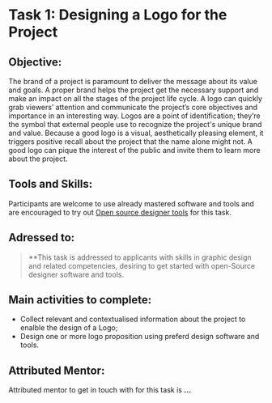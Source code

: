 # Task 1: Designing a Logo for the Project

## Objective: 
The brand of a project is paramount to deliver the message about its value and goals. A proper brand helps the project get the necessary support and make an impact on all the stages of the project life cycle. A logo can quickly grab viewers’ attention and communicate the project’s core objectives and importance in an interesting way. Logos are a point of identification; they’re the symbol that external people use to recognize the project's unique brand and value. Because a good logo is a visual, aesthetically pleasing element, it triggers positive recall about the project that the name alone might not. A good logo can pique the interest of the public and invite them to learn more about the project.

## Tools and Skills: 
Participants are welcome to use already mastered software and tools and are encouraged to try out [Open source designer tools](https://geekflare.com/open-source-designer-tools/) for this task.

## Adressed to:
>**This task is addressed to applicants with skills in graphic design and related competencies, desiring to get started with open-Source designer software and tools.


## Main activities to complete: 
- Collect relevant and contextualised information about the project to enalble the design of a Logo;
- Design one or more logo proposition using preferd design software and tools. 


## Attributed Mentor:
Attributed mentor to get in touch with for this task is **...**
